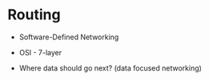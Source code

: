 # Routing

- Software-Defined Networking

- OSI - 7-layer


- Where data should go next? (data focused networking)

